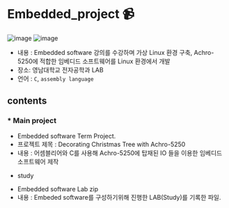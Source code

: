 # Embedded_project :video_camera:

![image](https://user-images.githubusercontent.com/71176000/122844502-c31eb480-d33c-11eb-8aa7-f9a6a238e490.png)
![image](https://user-images.githubusercontent.com/71176000/122844727-3f18fc80-d33d-11eb-9b47-601551ff9b04.png)


- 내용 : Embedded software 강의를 수강하며 가상 Linux 환경 구축,  Achro-5250에 적합한 임베디드 소프트웨어를 Linux 환경에서 개발    
- 장소: 영남대학교 전자공학과 LAB
- 언어 : ```C```, ```assembly language```

## contents

### * Main project 
  - Embedded software Term Project. 
  - 프로젝트 제목 : Decorating Christmas Tree with Achro-5250
  - 내용 : 어셈블리어와 C를 사용해 Achro-5250에 탑재된 IO 들을 이용한 임베디드 소프트웨어 제작


*  study
  - Embedded software Lab zip
  - 내용 : Embeded software를 구성하기위해 진행한 LAB(Study)를 기록한 파일.
